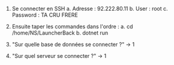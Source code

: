 1. Se connecter en SSH
  a. Adresse : 92.222.80.11
  b. User : root
  c. Password : TA CRU FRERE

2. Ensuite taper les commandes dans l'ordre : 
  a. cd /home/NS/LauncherBack
  b. dotnet run
  
3. "Sur quelle base de données se connecter ?" -> 1
4. "Sur quel serveur se connecter ?" -> 1


